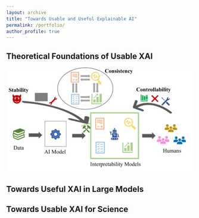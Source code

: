 ```yaml
---
layout: archive
title: "Towards Usable and Useful Explainable AI"
permalink: /portfolio/
author_profile: true
---
```



## Theoretical Foundations of Usable XAI

<img src='/images/framework1.pdf'>


## Towards Useful XAI in Large Models


## Towards Usable XAI for Science
